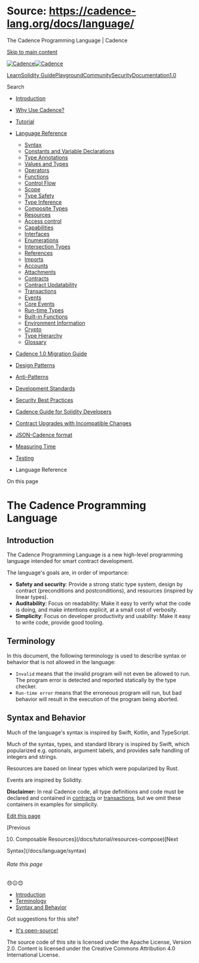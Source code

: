 # Source: https://cadence-lang.org/docs/language/

The Cadence Programming Language | Cadence



[Skip to main content](#__docusaurus_skipToContent_fallback)

[![Cadence](/img/logo.svg)![Cadence](/img/logo.svg)](/)

[Learn](/learn)[Solidity Guide](/docs/solidity-to-cadence)[Playground](https://play.flow.com/)[Community](/community)[Security](https://flow.com/flow-responsible-disclosure/)[Documentation](/docs/)[1.0](/docs/)

Search

* [Introduction](/docs/)
* [Why Use Cadence?](/docs/why)
* [Tutorial](/docs/tutorial/first-steps)
* [Language Reference](/docs/language/)

  + [Syntax](/docs/language/syntax)
  + [Constants and Variable Declarations](/docs/language/constants-and-variables)
  + [Type Annotations](/docs/language/type-annotations)
  + [Values and Types](/docs/language/values-and-types)
  + [Operators](/docs/language/operators)
  + [Functions](/docs/language/functions)
  + [Control Flow](/docs/language/control-flow)
  + [Scope](/docs/language/scope)
  + [Type Safety](/docs/language/type-safety)
  + [Type Inference](/docs/language/type-inference)
  + [Composite Types](/docs/language/composite-types)
  + [Resources](/docs/language/resources)
  + [Access control](/docs/language/access-control)
  + [Capabilities](/docs/language/capabilities)
  + [Interfaces](/docs/language/interfaces)
  + [Enumerations](/docs/language/enumerations)
  + [Intersection Types](/docs/language/intersection-types)
  + [References](/docs/language/references)
  + [Imports](/docs/language/imports)
  + [Accounts](/docs/language/accounts/)
  + [Attachments](/docs/language/attachments)
  + [Contracts](/docs/language/contracts)
  + [Contract Updatability](/docs/language/contract-updatability)
  + [Transactions](/docs/language/transactions)
  + [Events](/docs/language/events)
  + [Core Events](/docs/language/core-events)
  + [Run-time Types](/docs/language/run-time-types)
  + [Built-in Functions](/docs/language/built-in-functions)
  + [Environment Information](/docs/language/environment-information)
  + [Crypto](/docs/language/crypto)
  + [Type Hierarchy](/docs/language/type-hierarchy)
  + [Glossary](/docs/language/glossary)
* [Cadence 1.0 Migration Guide](/docs/cadence-migration-guide/)
* [Design Patterns](/docs/design-patterns)
* [Anti-Patterns](/docs/anti-patterns)
* [Development Standards](/docs/project-development-tips)
* [Security Best Practices](/docs/security-best-practices)
* [Cadence Guide for Solidity Developers](/docs/solidity-to-cadence)
* [Contract Upgrades with Incompatible Changes](/docs/contract-upgrades)
* [JSON-Cadence format](/docs/json-cadence-spec)
* [Measuring Time](/docs/measuring-time)
* [Testing](/docs/testing-framework)

* Language Reference

On this page

# The Cadence Programming Language

## Introduction[​](#introduction "Direct link to Introduction")

The Cadence Programming Language is a new high-level programming language
intended for smart contract development.

The language's goals are, in order of importance:

* **Safety and security**:
  Provide a strong static type system, design by contract (preconditions and postconditions),
  and resources (inspired by linear types).
* **Auditability**:
  Focus on readability: Make it easy to verify what the code is doing,
  and make intentions explicit, at a small cost of verbosity.
* **Simplicity**: Focus on developer productivity and usability:
  Make it easy to write code, provide good tooling.

## Terminology[​](#terminology "Direct link to Terminology")

In this document, the following terminology is used to describe syntax
or behavior that is not allowed in the language:

* `Invalid` means that the invalid program will not even be allowed to run.
  The program error is detected and reported statically by the type checker.
* `Run-time error` means that the erroneous program will run,
  but bad behavior will result in the execution of the program being aborted.

## Syntax and Behavior[​](#syntax-and-behavior "Direct link to Syntax and Behavior")

Much of the language's syntax is inspired by Swift, Kotlin, and TypeScript.

Much of the syntax, types, and standard library is inspired by Swift,
which popularized e.g. optionals, argument labels,
and provides safe handling of integers and strings.

Resources are based on linear types which were popularized by Rust.

Events are inspired by Solidity.

**Disclaimer:** In real Cadence code, all type definitions and code
must be declared and contained in [contracts](/docs/language/contracts) or [transactions](/docs/language/transactions),
but we omit these containers in examples for simplicity.

[Edit this page](https://github.com/onflow/cadence-lang.org/tree/main/docs/language/index.md)

[Previous

10. Composable Resources](/docs/tutorial/resources-compose)[Next

Syntax](/docs/language/syntax)

###### Rate this page

😞😐😊

* [Introduction](#introduction)
* [Terminology](#terminology)
* [Syntax and Behavior](#syntax-and-behavior)

Got suggestions for this site?

* [It's open-source!](https://github.com/onflow/cadence-lang.org)

The source code of this site is licensed under the Apache License, Version 2.0.
Content is licensed under the Creative Commons Attribution 4.0 International License.